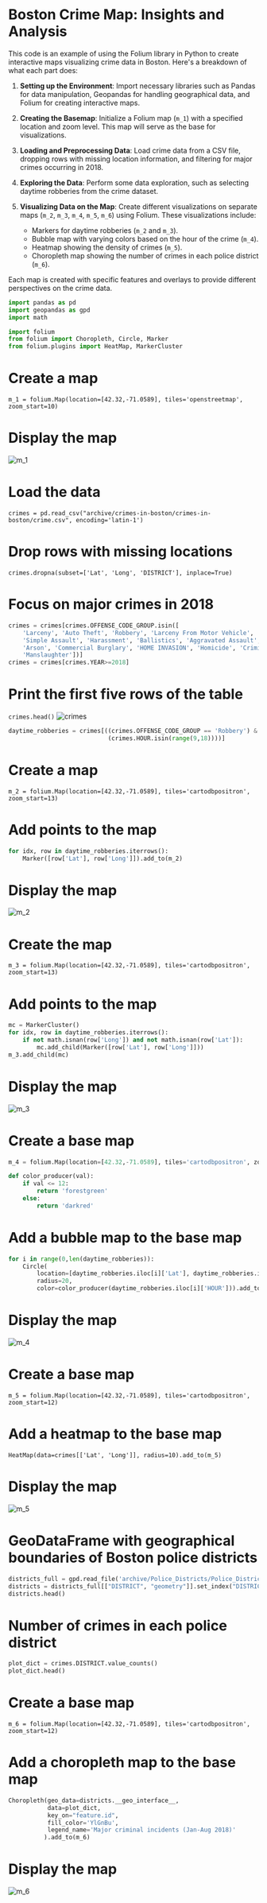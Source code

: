 # Boston Crime Map: Insights and Analysis

This code is an example of using the Folium library in Python to create interactive maps visualizing crime data in Boston. Here's a breakdown of what each part does:

1. **Setting up the Environment**: Import necessary libraries such as Pandas for data manipulation, Geopandas for handling geographical data, and Folium for creating interactive maps.

2. **Creating the Basemap**: Initialize a Folium map (`m_1`) with a specified location and zoom level. This map will serve as the base for visualizations.

3. **Loading and Preprocessing Data**: Load crime data from a CSV file, dropping rows with missing location information, and filtering for major crimes occurring in 2018.

4. **Exploring the Data**: Perform some data exploration, such as selecting daytime robberies from the crime dataset.

5. **Visualizing Data on the Map**: Create different visualizations on separate maps (`m_2`, `m_3`, `m_4`, `m_5`, `m_6`) using Folium. These visualizations include:
   - Markers for daytime robberies (`m_2` and `m_3`).
   - Bubble map with varying colors based on the hour of the crime (`m_4`).
   - Heatmap showing the density of crimes (`m_5`).
   - Choropleth map showing the number of crimes in each police district (`m_6`).

Each map is created with specific features and overlays to provide different perspectives on the crime data.
```py
import pandas as pd
import geopandas as gpd
import math

import folium
from folium import Choropleth, Circle, Marker
from folium.plugins import HeatMap, MarkerCluster
```
# Create a map
`m_1 = folium.Map(location=[42.32,-71.0589], tiles='openstreetmap', zoom_start=10)`

# Display the map
![m_1](./media/m_1.png)

# Load the data
`crimes = pd.read_csv("archive/crimes-in-boston/crimes-in-boston/crime.csv", encoding='latin-1')`

# Drop rows with missing locations
`crimes.dropna(subset=['Lat', 'Long', 'DISTRICT'], inplace=True)`

# Focus on major crimes in 2018
```py
crimes = crimes[crimes.OFFENSE_CODE_GROUP.isin([
    'Larceny', 'Auto Theft', 'Robbery', 'Larceny From Motor Vehicle', 'Residential Burglary',
    'Simple Assault', 'Harassment', 'Ballistics', 'Aggravated Assault', 'Other Burglary', 
    'Arson', 'Commercial Burglary', 'HOME INVASION', 'Homicide', 'Criminal Harassment', 
    'Manslaughter'])]
crimes = crimes[crimes.YEAR>=2018]
```
# Print the first five rows of the table
`crimes.head()`
![crimes](/media/crimes.png)

```py
daytime_robberies = crimes[((crimes.OFFENSE_CODE_GROUP == 'Robbery') & \
                            (crimes.HOUR.isin(range(9,18))))]

```
# Create a map
`m_2 = folium.Map(location=[42.32,-71.0589], tiles='cartodbpositron', zoom_start=13)`

# Add points to the map
```py
for idx, row in daytime_robberies.iterrows():
    Marker([row['Lat'], row['Long']]).add_to(m_2)
```
# Display the map
![m_2](/media/m_2.png)

# Create the map
`m_3 = folium.Map(location=[42.32,-71.0589], tiles='cartodbpositron', zoom_start=13)`

# Add points to the map
```py
mc = MarkerCluster()
for idx, row in daytime_robberies.iterrows():
    if not math.isnan(row['Long']) and not math.isnan(row['Lat']):
        mc.add_child(Marker([row['Lat'], row['Long']]))
m_3.add_child(mc)
```

# Display the map
![m_3](/media/m_3.png)

# Create a base map
```py
m_4 = folium.Map(location=[42.32,-71.0589], tiles='cartodbpositron', zoom_start=13)

def color_producer(val):
    if val <= 12:
        return 'forestgreen'
    else:
        return 'darkred'
```

# Add a bubble map to the base map
```py
for i in range(0,len(daytime_robberies)):
    Circle(
        location=[daytime_robberies.iloc[i]['Lat'], daytime_robberies.iloc[i]['Long']],
        radius=20,
        color=color_producer(daytime_robberies.iloc[i]['HOUR'])).add_to(m_4)
```
# Display the map
![m_4](/media/m_4.png)

# Create a base map
`m_5 = folium.Map(location=[42.32,-71.0589], tiles='cartodbpositron', zoom_start=12)`

# Add a heatmap to the base map
`HeatMap(data=crimes[['Lat', 'Long']], radius=10).add_to(m_5)`

# Display the map
![m_5](/media/m_5.png)

# GeoDataFrame with geographical boundaries of Boston police districts
```py
districts_full = gpd.read_file('archive/Police_Districts/Police_Districts/Police_Districts.shp')
districts = districts_full[["DISTRICT", "geometry"]].set_index("DISTRICT")
districts.head()
```

# Number of crimes in each police district
```py
plot_dict = crimes.DISTRICT.value_counts()
plot_dict.head()
```

# Create a base map
`m_6 = folium.Map(location=[42.32,-71.0589], tiles='cartodbpositron', zoom_start=12)`

# Add a choropleth map to the base map
```py
Choropleth(geo_data=districts.__geo_interface__, 
           data=plot_dict, 
           key_on="feature.id", 
           fill_color='YlGnBu', 
           legend_name='Major criminal incidents (Jan-Aug 2018)'
          ).add_to(m_6)
```
# Display the map
![m_6](/media/m_6.png)

